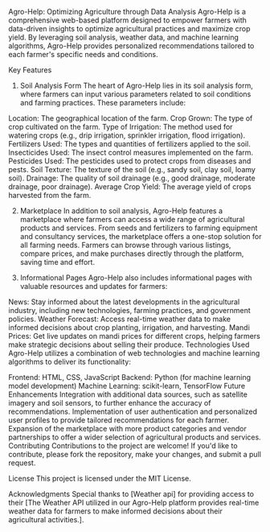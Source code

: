 Agro-Help: Optimizing Agriculture through Data Analysis
Agro-Help is a comprehensive web-based platform designed to empower farmers with data-driven insights to optimize agricultural practices and maximize crop yield. By leveraging soil analysis, weather data, and machine learning algorithms, Agro-Help provides personalized recommendations tailored to each farmer's specific needs and conditions.

Key Features
1. Soil Analysis Form
The heart of Agro-Help lies in its soil analysis form, where farmers can input various parameters related to soil conditions and farming practices. These parameters include:

Location: The geographical location of the farm.
Crop Grown: The type of crop cultivated on the farm.
Type of Irrigation: The method used for watering crops (e.g., drip irrigation, sprinkler irrigation, flood irrigation).
Fertilizers Used: The types and quantities of fertilizers applied to the soil.
Insecticides Used: The insect control measures implemented on the farm.
Pesticides Used: The pesticides used to protect crops from diseases and pests.
Soil Texture: The texture of the soil (e.g., sandy soil, clay soil, loamy soil).
Drainage: The quality of soil drainage (e.g., good drainage, moderate drainage, poor drainage).
Average Crop Yield: The average yield of crops harvested from the farm.

2. Marketplace
In addition to soil analysis, Agro-Help features a marketplace where farmers can access a wide range of agricultural products and services. From seeds and fertilizers to farming equipment and consultancy services, the marketplace offers a one-stop solution for all farming needs. Farmers can browse through various listings, compare prices, and make purchases directly through the platform, saving time and effort.

3. Informational Pages
Agro-Help also includes informational pages with valuable resources and updates for farmers:

News: Stay informed about the latest developments in the agricultural industry, including new technologies, farming practices, and government policies.
Weather Forecast: Access real-time weather data to make informed decisions about crop planting, irrigation, and harvesting.
Mandi Prices: Get live updates on mandi prices for different crops, helping farmers make strategic decisions about selling their produce.
Technologies Used
Agro-Help utilizes a combination of web technologies and machine learning algorithms to deliver its functionality:

Frontend: HTML, CSS, JavaScript
Backend: Python (for machine learning model development)
Machine Learning: scikit-learn, TensorFlow
Future Enhancements
Integration with additional data sources, such as satellite imagery and soil sensors, to further enhance the accuracy of recommendations.
Implementation of user authentication and personalized user profiles to provide tailored recommendations for each farmer.
Expansion of the marketplace with more product categories and vendor partnerships to offer a wider selection of agricultural products and services.
Contributing
Contributions to the project are welcome! If you'd like to contribute, please fork the repository, make your changes, and submit a pull request.

License
This project is licensed under the MIT License.

Acknowledgments
Special thanks to [Weather api] for providing access to their [The Weather API utilized in our Agro-Help platform provides real-time weather data for farmers to make informed decisions about their agricultural activities.].

